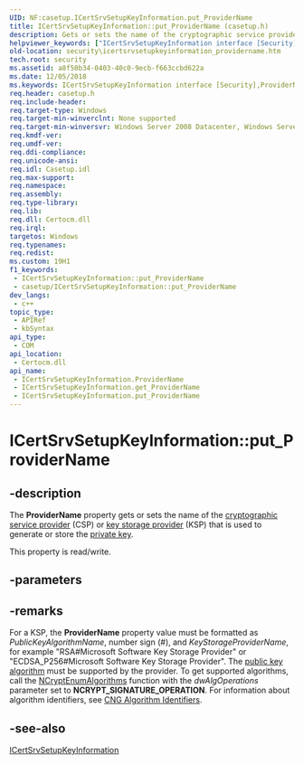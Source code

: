 ```yaml
---
UID: NF:casetup.ICertSrvSetupKeyInformation.put_ProviderName
title: ICertSrvSetupKeyInformation::put_ProviderName (casetup.h)
description: Gets or sets the name of the cryptographic service provider (CSP) or key storage provider (KSP) that is used to generate or store the private key.
helpviewer_keywords: ["ICertSrvSetupKeyInformation interface [Security]","ProviderName property","ICertSrvSetupKeyInformation.ProviderName","ICertSrvSetupKeyInformation.put_ProviderName","ICertSrvSetupKeyInformation::ProviderName","ICertSrvSetupKeyInformation::get_ProviderName","ICertSrvSetupKeyInformation::put_ProviderName","ProviderName property [Security]","ProviderName property [Security]","ICertSrvSetupKeyInformation interface","casetup/ICertSrvSetupKeyInformation::ProviderName","casetup/ICertSrvSetupKeyInformation::get_ProviderName","casetup/ICertSrvSetupKeyInformation::put_ProviderName","put_ProviderName","security.icertsrvsetupkeyinformation_providername"]
old-location: security\icertsrvsetupkeyinformation_providername.htm
tech.root: security
ms.assetid: a8f50b34-0403-40c0-9ecb-f663ccbd622a
ms.date: 12/05/2018
ms.keywords: ICertSrvSetupKeyInformation interface [Security],ProviderName property, ICertSrvSetupKeyInformation.ProviderName, ICertSrvSetupKeyInformation.put_ProviderName, ICertSrvSetupKeyInformation::ProviderName, ICertSrvSetupKeyInformation::get_ProviderName, ICertSrvSetupKeyInformation::put_ProviderName, ProviderName property [Security], ProviderName property [Security],ICertSrvSetupKeyInformation interface, casetup/ICertSrvSetupKeyInformation::ProviderName, casetup/ICertSrvSetupKeyInformation::get_ProviderName, casetup/ICertSrvSetupKeyInformation::put_ProviderName, put_ProviderName, security.icertsrvsetupkeyinformation_providername
req.header: casetup.h
req.include-header: 
req.target-type: Windows
req.target-min-winverclnt: None supported
req.target-min-winversvr: Windows Server 2008 Datacenter, Windows Server 2008 Enterprise [desktop apps only]
req.kmdf-ver: 
req.umdf-ver: 
req.ddi-compliance: 
req.unicode-ansi: 
req.idl: Casetup.idl
req.max-support: 
req.namespace: 
req.assembly: 
req.type-library: 
req.lib: 
req.dll: Certocm.dll
req.irql: 
targetos: Windows
req.typenames: 
req.redist: 
ms.custom: 19H1
f1_keywords:
 - ICertSrvSetupKeyInformation::put_ProviderName
 - casetup/ICertSrvSetupKeyInformation::put_ProviderName
dev_langs:
 - c++
topic_type:
 - APIRef
 - kbSyntax
api_type:
 - COM
api_location:
 - Certocm.dll
api_name:
 - ICertSrvSetupKeyInformation.ProviderName
 - ICertSrvSetupKeyInformation.get_ProviderName
 - ICertSrvSetupKeyInformation.put_ProviderName
---
```


# ICertSrvSetupKeyInformation::put_ProviderName


## -description

The <b>ProviderName</b> property gets or sets the name of the <a href="/windows/desktop/SecGloss/c-gly">cryptographic service provider</a> (CSP) or <a href="/windows/desktop/SecGloss/k-gly">key storage provider</a> (KSP) that is used to generate or store the <a href="/windows/desktop/SecGloss/p-gly">private key</a>.

This property is read/write.

## -parameters

## -remarks

For a KSP, the <b>ProviderName</b> property value must be formatted as <i>PublicKeyAlgorithmName</i>, number sign (#), and <i>KeyStorageProviderName</i>, for example "RSA#Microsoft Software Key Storage Provider" or "ECDSA_P256#Microsoft Software Key Storage Provider". The <a href="/windows/desktop/SecGloss/p-gly">public key algorithm</a> must be supported by the provider. To get supported algorithms, call the <a href="/windows/desktop/api/ncrypt/nf-ncrypt-ncryptenumalgorithms">NCryptEnumAlgorithms</a> function with the <i>dwAlgOperations</i> parameter set to <b>NCRYPT_SIGNATURE_OPERATION</b>. For information about algorithm identifiers, see <a href="/windows/desktop/SecCNG/cng-algorithm-identifiers">CNG Algorithm Identifiers</a>.

## -see-also

<a href="/windows/desktop/api/casetup/nn-casetup-icertsrvsetupkeyinformation">ICertSrvSetupKeyInformation</a>